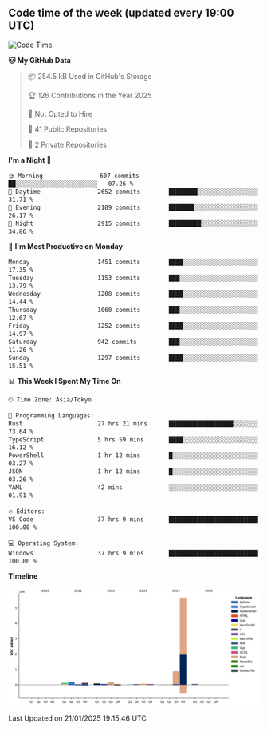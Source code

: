 ## Code time of the week (updated every 19:00 UTC)

<!--START_SECTION:waka-->
![Code Time](http://img.shields.io/badge/Code%20Time-4%2C175%20hrs%201%20min-blue)

**🐱 My GitHub Data** 

> 📦 254.5 kB Used in GitHub's Storage 
 > 
> 🏆 126 Contributions in the Year 2025
 > 
> 🚫 Not Opted to Hire
 > 
> 📜 41 Public Repositories 
 > 
> 🔑 2 Private Repositories 
 > 
**I'm a Night 🦉** 

```text
🌞 Morning                607 commits         ██░░░░░░░░░░░░░░░░░░░░░░░   07.26 % 
🌆 Daytime                2652 commits        ████████░░░░░░░░░░░░░░░░░   31.71 % 
🌃 Evening                2189 commits        ███████░░░░░░░░░░░░░░░░░░   26.17 % 
🌙 Night                  2915 commits        █████████░░░░░░░░░░░░░░░░   34.86 % 
```
📅 **I'm Most Productive on Monday** 

```text
Monday                   1451 commits        ████░░░░░░░░░░░░░░░░░░░░░   17.35 % 
Tuesday                  1153 commits        ███░░░░░░░░░░░░░░░░░░░░░░   13.79 % 
Wednesday                1208 commits        ████░░░░░░░░░░░░░░░░░░░░░   14.44 % 
Thursday                 1060 commits        ███░░░░░░░░░░░░░░░░░░░░░░   12.67 % 
Friday                   1252 commits        ████░░░░░░░░░░░░░░░░░░░░░   14.97 % 
Saturday                 942 commits         ███░░░░░░░░░░░░░░░░░░░░░░   11.26 % 
Sunday                   1297 commits        ████░░░░░░░░░░░░░░░░░░░░░   15.51 % 
```


📊 **This Week I Spent My Time On** 

```text
🕑︎ Time Zone: Asia/Tokyo

💬 Programming Languages: 
Rust                     27 hrs 21 mins      ██████████████████░░░░░░░   73.64 % 
TypeScript               5 hrs 59 mins       ████░░░░░░░░░░░░░░░░░░░░░   16.12 % 
PowerShell               1 hr 12 mins        █░░░░░░░░░░░░░░░░░░░░░░░░   03.27 % 
JSON                     1 hr 12 mins        █░░░░░░░░░░░░░░░░░░░░░░░░   03.26 % 
YAML                     42 mins             ░░░░░░░░░░░░░░░░░░░░░░░░░   01.91 % 

🔥 Editors: 
VS Code                  37 hrs 9 mins       █████████████████████████   100.00 % 

💻 Operating System: 
Windows                  37 hrs 9 mins       █████████████████████████   100.00 % 
```

**Timeline**

![Lines of Code chart](https://raw.githubusercontent.com/SARDONYX-sard/SARDONYX-sard/main/assets/bar_graph.png)


 Last Updated on 21/01/2025 19:15:46 UTC
<!--END_SECTION:waka-->